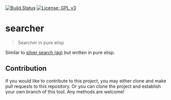 [![Build Status](https://travis-ci.com/jcs-elpa/searcher.svg?branch=master)](https://travis-ci.com/jcs-elpa/searcher)
[![License: GPL v3](https://img.shields.io/badge/License-GPL%20v3-blue.svg)](https://www.gnu.org/licenses/gpl-3.0)

# searcher
> Searcher in pure elisp

Similar to [silver search (ag)](https://github.com/ggreer/the_silver_searcher) 
but written in pure elisp.

## Contribution

If you would like to contribute to this project, you may either
clone and make pull requests to this repository. Or you can
clone the project and establish your own branch of this tool.
Any methods are welcome!
